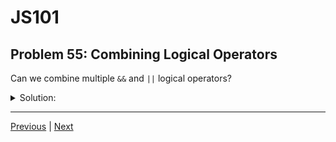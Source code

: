 # JS101
## Problem 55: Combining Logical Operators

Can we combine multiple `&&` and `||` logical operators?

<details>
<summary>Solution:</summary>

Yes we can: `'hi' && 'oops' || 0`.

You can chain as many logical operators as you need, and they will be evaluated based on precedence and associativity:

```js
// Multiple OR operators (left-to-right)
let result = false || 0 || 'hello' || 'world';  // 'hello'

// Multiple AND operators (left-to-right)
let result = 'a' && 'b' && 'c';  // 'c'

// Mixed (AND has higher precedence than OR)
let result = 'hi' && 'oops' || 0;  // 'oops'
// Evaluated as: ('hi' && 'oops') || 0 → 'oops' || 0 → 'oops'

let result = false || 'a' && 'b';  // 'b'
// Evaluated as: false || ('a' && 'b') → false || 'b' → 'b'
```

**Important precedence rule:** `&&` has higher precedence than `||`

```js
// Without parentheses
true || false && false  // true (same as: true || (false && false))

// With parentheses to change order
(true || false) && false  // false
```

**Best practice:** Use parentheses for clarity in complex expressions:
```js
// Less clear
let eligible = age >= 18 && isMember || hasPass && !isBanned;

// More clear
let eligible = (age >= 18 && isMember) || (hasPass && !isBanned);
```

</details>

---

[Previous](54.md) | [Next](56.md)

